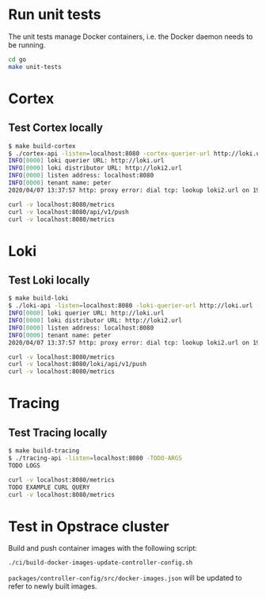 
# Run unit tests

The unit tests manage Docker containers, i.e. the Docker daemon needs to be running.


```bash
cd go
make unit-tests
```

# Cortex

## Test Cortex locally

```bash
$ make build-cortex
$ ./cortex-api -listen=localhost:8080 -cortex-querier-url http://loki.url -cortex-distributor-url http://loki2.url -tenantname peter
INFO[0000] loki querier URL: http://loki.url
INFO[0000] loki distributor URL: http://loki2.url
INFO[0000] listen address: localhost:8080
INFO[0000] tenant name: peter
2020/04/07 13:37:57 http: proxy error: dial tcp: lookup loki2.url on 192.168.0.1:53: no such host

```

```bash
curl -v localhost:8080/metrics
curl -v localhost:8080/api/v1/push
curl -v localhost:8080/metrics
```

# Loki

## Test Loki locally

```bash
$ make build-loki
$ ./loki-api -listen=localhost:8080 -loki-querier-url http://loki.url -loki-distributor-url http://loki2.url -tenantname peter
INFO[0000] loki querier URL: http://loki.url
INFO[0000] loki distributor URL: http://loki2.url
INFO[0000] listen address: localhost:8080
INFO[0000] tenant name: peter
2020/04/07 13:37:57 http: proxy error: dial tcp: lookup loki2.url on 192.168.0.1:53: no such host
```

```bash
curl -v localhost:8080/metrics
curl -v localhost:8080/loki/api/v1/push
curl -v localhost:8080/metrics
```

# Tracing

## Test Tracing locally

```bash
$ make build-tracing
$ ./tracing-api -listen=localhost:8080 -TODO-ARGS
TODO LOGS
```

```bash
curl -v localhost:8080/metrics
TODO EXAMPLE CURL QUERY
curl -v localhost:8080/metrics
```

# Test in Opstrace cluster

Build and push container images with the following script:

```bash
./ci/build-docker-images-update-controller-config.sh
```

`packages/controller-config/src/docker-images.json` will be updated to refer to newly built images.

